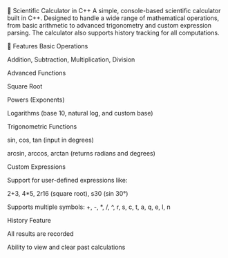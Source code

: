🧮 Scientific Calculator in C++
A simple, console-based scientific calculator built in C++. Designed to handle a wide range of mathematical operations, from basic arithmetic to advanced trigonometry and custom expression parsing. The calculator also supports history tracking for all computations.

📌 Features
Basic Operations

Addition, Subtraction, Multiplication, Division

Advanced Functions

Square Root

Powers (Exponents)

Logarithms (base 10, natural log, and custom base)

Trigonometric Functions

sin, cos, tan (input in degrees)

arcsin, arccos, arctan (returns radians and degrees)

Custom Expressions

Support for user-defined expressions like:

2+3, 4*5, 2r16 (square root), s30 (sin 30°)

Supports multiple symbols: +, -, *, /, ^, r, s, c, t, a, q, e, l, n

History Feature

All results are recorded

Ability to view and clear past calculations
